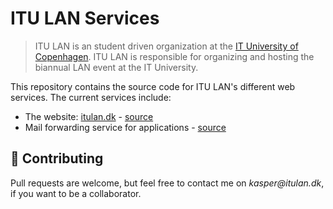 # ITU LAN Services

> ITU LAN is an student driven organization at the [IT University of Copenhagen](https://en.itu.dk/). ITU LAN is responsible for organizing and hosting the biannual LAN event at the IT University.

This repository contains the source code for ITU LAN's different web services. The current services include:

- The website: [itulan.dk](https://itulan.dk) - [source](https://github.com/svopper/itulan.dk/tree/master/website)
- Mail forwarding service for applications - [source](https://github.com/svopper/itulan.dk/tree/master/mail-service)

## 🤝 Contributing

Pull requests are welcome, but feel free to contact me on _kasper@itulan.dk_, if you want to be a collaborator.
